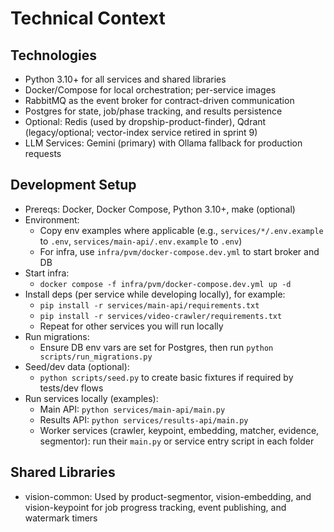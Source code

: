 # Technical Context

## Technologies
- Python 3.10+ for all services and shared libraries
- Docker/Compose for local orchestration; per-service images
- RabbitMQ as the event broker for contract-driven communication
- Postgres for state, job/phase tracking, and results persistence
- Optional: Redis (used by dropship-product-finder), Qdrant (legacy/optional; vector-index service retired in sprint 9)
- LLM Services: Gemini (primary) with Ollama fallback for production requests

## Development Setup
- Prereqs: Docker, Docker Compose, Python 3.10+, make (optional)
- Environment:
  - Copy env examples where applicable (e.g., `services/*/.env.example` to `.env`, `services/main-api/.env.example` to `.env`)
  - For infra, use `infra/pvm/docker-compose.dev.yml` to start broker and DB
- Start infra:
  - `docker compose -f infra/pvm/docker-compose.dev.yml up -d`
- Install deps (per service while developing locally), for example:
  - `pip install -r services/main-api/requirements.txt`
  - `pip install -r services/video-crawler/requirements.txt`
  - Repeat for other services you will run locally
- Run migrations:
  - Ensure DB env vars are set for Postgres, then run `python scripts/run_migrations.py`
- Seed/dev data (optional):
  - `python scripts/seed.py` to create basic fixtures if required by tests/dev flows
- Run services locally (examples):
  - Main API: `python services/main-api/main.py`
  - Results API: `python services/results-api/main.py`
  - Worker services (crawler, keypoint, embedding, matcher, evidence, segmentor): run their `main.py` or service entry script in each folder

## Shared Libraries
- vision-common: Used by product-segmentor, vision-embedding, and vision-keypoint for job progress tracking, event publishing, and watermark timers